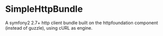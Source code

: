 # SimpleHttpBundle
A symfony2 2.7+ http client bundle built on the httpfoundation component (instead of guzzle), using cURL as engine.
